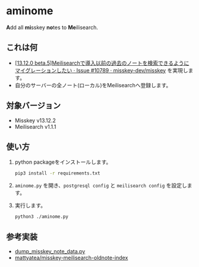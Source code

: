 # aminome

**A**dd all **mi**sskey **no**tes to **Me**ilisearch.

## これは何

- [[13.12.0 beta.5]Meilisearchで導入以前の過去のノートを検索できるようにマイグレーションしたい · Issue #10789 · misskey-dev/misskey](https://github.com/misskey-dev/misskey/issues/10789) を実現します。
- 自分のサーバーの全ノート(ローカル)をMeilisearchへ登録します。

## 対象バージョン

- Misskey v13.12.2
- Meilisearch v1.1.1

## 使い方

1. python packageをインストールします。

    ```sh
    pip3 install -r requirements.txt
    ```

2. `aminome.py` を開き、`postgresql config` と `meilisearch config` を設定します。

3. 実行します。

    ```sh
    python3 ./aminome.py
    ```

## 参考実装

- [dump_misskey_note_data.py](https://gist.github.com/CyberRex0/d481c4c2be6dc47fee4b50cefadf2074)
- [mattyatea/misskey-meilisearch-oldnote-index](https://github.com/mattyatea/misskey-meilisearch-oldnote-index)
